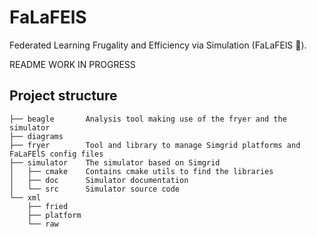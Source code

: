 # FaLaFElS

Federated Learning Frugality and Efficiency via Simulation (FaLaFElS 🧆).

README WORK IN PROGRESS

## Project structure

```
├── beagle       Analysis tool making use of the fryer and the simulator
├── diagrams
├── fryer        Tool and library to manage Simgrid platforms and FaLaFElS config files
├── simulator    The simulator based on Simgrid
│   ├── cmake    Contains cmake utils to find the libraries
│   ├── doc      Simulator documentation
│   └── src      Simulator source code
└── xml
    ├── fried
    ├── platform
    └── raw
```
